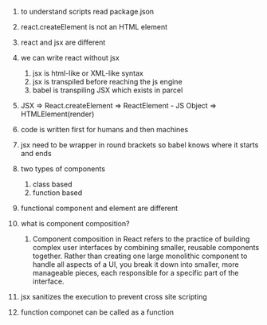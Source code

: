 
 1. to understand scripts read package.json
 2. react.createElement is not an HTML element
 3. react and jsx are different
 4. we can write react without jsx

    
    1. jsx is html-like or XML-like syntax
    2. jsx is transpiled before reaching the js engine
    3. babel is transpiling JSX which exists in parcel
 5. JSX => React.createElement => ReactElement - JS Object => HTMLElement(render)
 6. code is written first for humans and then machines
 7. jsx need to be wrapper in round brackets so babel knows where it starts and ends
 8. two types of components

    
    1. class based
    2. function based
 9. functional component and element are different
10. what is component composition?

    
    1. Component composition in React refers to the practice of building complex user interfaces by combining smaller, reusable components together. Rather than creating one large monolithic component to handle all aspects of a UI, you break it down into smaller, more manageable pieces, each responsible for a specific part of the interface.
11. jsx sanitizes the execution to prevent cross site scripting
12. function componet can be called as a function


